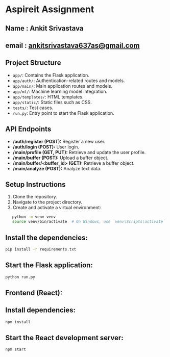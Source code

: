 # Aspireit Assignment
## Name : Ankit Srivastava
## email : ankitsrivastava637as@gmail.com
## Project Structure
- `app/`: Contains the Flask application.
- `app/auth/`: Authentication-related routes and models.
- `app/main/`: Main application routes and models.
- `app/ml/`: Machine learning model integration.
- `app/templates/`: HTML templates.
- `app/static/`: Static files such as CSS.
- `tests/`: Test cases.
- `run.py`: Entry point to start the Flask application.

## API Endpoints

- **/auth/register (POST):** Register a new user.
- **/auth/login (POST):** User login.
- **/main/profile (GET, PUT):** Retrieve and update the user profile.
- **/main/buffer (POST):** Upload a buffer object.
- **/main/buffer/<buffer_id> (GET):** Retrieve a buffer object.
- **/main/analyze (POST):** Analyze text data.

## Setup Instructions

1. Clone the repository.
2. Navigate to the project directory.
3. Create and activate a virtual environment:

```bash
   python -m venv venv
   source venv/bin/activate  # On Windows, use `venv\Scripts\activate`
```

## Install the dependencies:

```bash
pip install -r requirements.txt   

```

## Start the Flask application:
```bash
python run.py
```


## Frontend (React):

## Install dependencies:

```bash
npm install
```

## Start the React development server:

```bash
npm start
```


